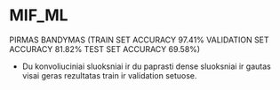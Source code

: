 # MIF_ML


PIRMAS BANDYMAS (TRAIN SET ACCURACY 97.41% VALIDATION SET ACCURACY 81.82% TEST SET ACCURACY 69.58%)

- Du konvoliuciniai sluoksniai ir du paprasti dense sluoksniai ir gautas visai geras rezultatas train ir validation setuose.


